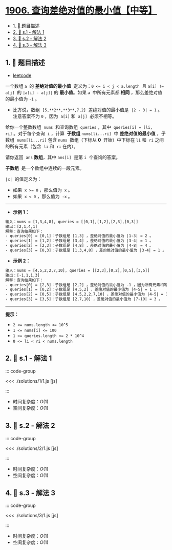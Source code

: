 # [1906. 查询差绝对值的最小值【中等】](https://github.com/tnotesjs/TNotes.leetcode/tree/main/notes/1906.%20%E6%9F%A5%E8%AF%A2%E5%B7%AE%E7%BB%9D%E5%AF%B9%E5%80%BC%E7%9A%84%E6%9C%80%E5%B0%8F%E5%80%BC%E3%80%90%E4%B8%AD%E7%AD%89%E3%80%91)

<!-- region:toc -->

- [1. 📝 题目描述](#1--题目描述)
- [2. 🎯 s.1 - 解法 1](#2--s1---解法-1)
- [3. 🎯 s.2 - 解法 2](#3--s2---解法-2)
- [4. 🎯 s.3 - 解法 3](#4--s3---解法-3)

<!-- endregion:toc -->

## 1. 📝 题目描述

- [leetcode](https://leetcode.cn/problems/minimum-absolute-difference-queries/)

一个数组 `a`  的 **差绝对值的最小值**  定义为：`0 <= i < j < a.length`  且 `a[i] != a[j]`  的 `|a[i] - a[j]|` 的 **最小值**。如果 `a`  中所有元素都 **相同** ，那么差绝对值的最小值为 `-1` 。

- 比方说，数组  `[5,**2**,**3**,7,2]`  差绝对值的最小值是  `|2 - 3| = 1` 。注意答案不为 `0` ，因为  `a[i]` 和  `a[j]`  必须不相等。

给你一个整数数组  `nums`  和查询数组  `queries` ，其中  `queries[i] = [li, ri]` 。对于每个查询  `i` ，计算  **子数组** `nums[li...ri]`  中 **差绝对值的最小值** ，子数组  `nums[li...ri]` 包含 `nums`  数组（下标从 **0**  开始）中下标在 `li` 和  `ri` 之间的所有元素（包含  `li` 和  `ri` 在内）。

请你返回  `ans` **数组**，其中 `ans[i]`  是第 `i`  个查询的答案。

**子数组**  是一个数组中连续的一段元素。

`|x|`  的值定义为：

- 如果  `x >= 0` ，那么值为  `x` 。
- 如果  `x < 0` ，那么值为  `-x` 。

---

- **示例 1：**

```txt
输入：nums = [1,3,4,8], queries = [[0,1],[1,2],[2,3],[0,3]]
输出：[2,1,4,1]
解释：查询结果如下：
- queries[0] = [0,1]：子数组是 [1,3] ，差绝对值的最小值为 |1-3| = 2 。
- queries[1] = [1,2]：子数组是 [3,4] ，差绝对值的最小值为 |3-4| = 1 。
- queries[2] = [2,3]：子数组是 [4,8] ，差绝对值的最小值为 |4-8| = 4 。
- queries[3] = [0,3]：子数组是 [1,3,4,8] ，差的绝对值的最小值为 |3-4| = 1 。
```

- **示例 2：**

```txt
输入：nums = [4,5,2,2,7,10], queries = [[2,3],[0,2],[0,5],[3,5]]
输出：[-1,1,1,3]
解释：查询结果如下：
- queries[0] = [2,3]：子数组是 [2,2] ，差绝对值的最小值为 -1 ，因为所有元素相等。
- queries[1] = [0,2]：子数组是 [4,5,2] ，差绝对值的最小值为 |4-5| = 1 。
- queries[2] = [0,5]：子数组是 [4,5,2,2,7,10] ，差绝对值的最小值为 |4-5| = 1 。
- queries[3] = [3,5]：子数组是 [2,7,10] ，差绝对值的最小值为 |7-10| = 3 。
```

---

**提示：**

- `2 <= nums.length <= 10^5`
- `1 <= nums[i] <= 100`
- `1 <= queries.length <= 2 * 10^4`
- `0 <= li < ri < nums.length`

## 2. 🎯 s.1 - 解法 1

::: code-group

<<< ./solutions/1/1.js [js]

:::

- 时间复杂度：$O(1)$
- 空间复杂度：$O(1)$

## 3. 🎯 s.2 - 解法 2

::: code-group

<<< ./solutions/2/1.js [js]

:::

- 时间复杂度：$O(1)$
- 空间复杂度：$O(1)$

## 4. 🎯 s.3 - 解法 3

::: code-group

<<< ./solutions/3/1.js [js]

:::

- 时间复杂度：$O(1)$
- 空间复杂度：$O(1)$
